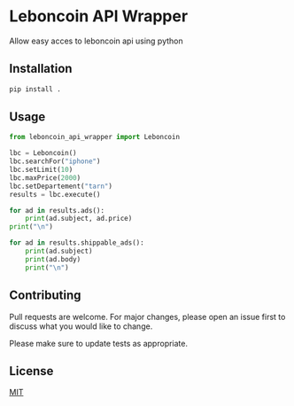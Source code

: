 # Leboncoin API Wrapper

Allow easy acces to leboncoin api using python

## Installation
```bash
pip install .
```

## Usage
```python
from leboncoin_api_wrapper import Leboncoin

lbc = Leboncoin()
lbc.searchFor("iphone")
lbc.setLimit(10)
lbc.maxPrice(2000)
lbc.setDepartement("tarn")
results = lbc.execute()

for ad in results.ads():
    print(ad.subject, ad.price)
print("\n")

for ad in results.shippable_ads():
    print(ad.subject)
    print(ad.body)
    print("\n")
```

## Contributing
Pull requests are welcome. For major changes, please open an issue first to discuss what you would like to change.

Please make sure to update tests as appropriate.

## License
[MIT](https://choosealicense.com/licenses/mit/)
